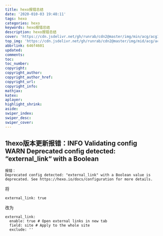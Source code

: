 ```yaml
---
title: hexo报错总结
date: '2020-010-03 19:48:11'
tags: hexo
categories: hexo
keywords: hexo报错总结
description: hexo报错总结
cover: 'https://cdn.jsdelivr.net/gh/runrab/cdn2@master/img/min/acg/acg130.jpeg'
top_img: 'https://cdn.jsdelivr.net/gh/runrab/cdn2@master/img/mid/acg/acg130.jpeg'
abbrlink: 646f4601
updated:
comments:
toc:
toc_number:
copyright:
copyright_author:
copyright_author_href:
copyright_url:
copyright_info:
mathjax:
katex:
aplayer:
highlight_shrink:
aside:
swiper_index:
swiper_desc:
swiper_cover:
---
```


## 1hexo版本更新报错：INFO Validating config WARN Deprecated config detected: “external_link“ with a Boolean

```
报错：
Deprecated config detected: "external_link" with a Boolean value is deprecated. See https://hexo.io/docs/configuration for more details.
```

将

```
external_link: true
```

改为

```
external_link:
  enable: true # Open external links in new tab
  field: site # Apply to the whole site
  exclude: ''
```

